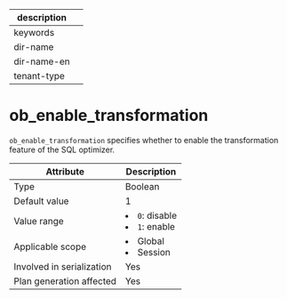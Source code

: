 |description||
|---|---|
|keywords||
|dir-name||
|dir-name-en||
|tenant-type||

# ob_enable_transformation

`ob_enable_transformation` specifies whether to enable the transformation feature of the SQL optimizer.

| **Attribute** | **Description** |
|----------|------------------------------------------------------------------------------------------------------------|
| Type | Boolean |
| Default value | 1 |
| Value range | <li> `0`: disable   <li> `1`: enable |
| Applicable scope | <li> Global   <li> Session |
| Involved in serialization | Yes |
| Plan generation affected | Yes |
